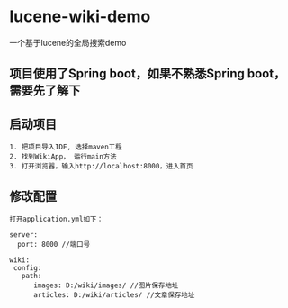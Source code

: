 # lucene-wiki-demo
一个基于lucene的全局搜索demo

## 项目使用了Spring boot，如果不熟悉Spring boot，需要先了解下

## 启动项目

    1. 把项目导入IDE, 选择maven工程
    2. 找到WikiApp， 运行main方法
    3. 打开浏览器，输入http://localhost:8000，进入首页

## 修改配置

    打开application.yml如下：

    server:
      port: 8000 //端口号
    
    wiki:
     config:
       path:
          images: D:/wiki/images/ //图片保存地址
          articles: D:/wiki/articles/ //文章保存地址

